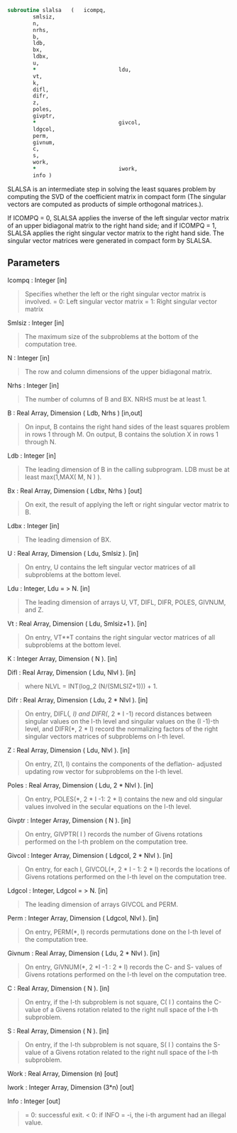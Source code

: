 ```fortran
subroutine slalsa	(	icompq,
		smlsiz,
		n,
		nrhs,
		b,
		ldb,
		bx,
		ldbx,
		u,
		*                          ldu,
		vt,
		k,
		difl,
		difr,
		z,
		poles,
		givptr,
		*                          givcol,
		ldgcol,
		perm,
		givnum,
		c,
		s,
		work,
		*                          iwork,
		info )
```

 SLALSA is an intermediate step in solving the least squares problem
 by computing the SVD of the coefficient matrix in compact form (The
 singular vectors are computed as products of simple orthogonal
 matrices.).

 If ICOMPQ = 0, SLALSA applies the inverse of the left singular vector
 matrix of an upper bidiagonal matrix to the right hand side; and if
 ICOMPQ = 1, SLALSA applies the right singular vector matrix to the
 right hand side. The singular vector matrices were generated in
 compact form by SLALSA.

## Parameters
Icompq : Integer [in]
> Specifies whether the left or the right singular vector
> matrix is involved.
> = 0: Left singular vector matrix
> = 1: Right singular vector matrix

Smlsiz : Integer [in]
> The maximum size of the subproblems at the bottom of the
> computation tree.

N : Integer [in]
> The row and column dimensions of the upper bidiagonal matrix.

Nrhs : Integer [in]
> The number of columns of B and BX. NRHS must be at least 1.

B : Real Array, Dimension ( Ldb, Nrhs ) [in,out]
> On input, B contains the right hand sides of the least
> squares problem in rows 1 through M.
> On output, B contains the solution X in rows 1 through N.

Ldb : Integer [in]
> The leading dimension of B in the calling subprogram.
> LDB must be at least max(1,MAX( M, N ) ).

Bx : Real Array, Dimension ( Ldbx, Nrhs ) [out]
> On exit, the result of applying the left or right singular
> vector matrix to B.

Ldbx : Integer [in]
> The leading dimension of BX.

U : Real Array, Dimension ( Ldu, Smlsiz ). [in]
> On entry, U contains the left singular vector matrices of all
> subproblems at the bottom level.

Ldu : Integer, Ldu = > N. [in]
> The leading dimension of arrays U, VT, DIFL, DIFR,
> POLES, GIVNUM, and Z.

Vt : Real Array, Dimension ( Ldu, Smlsiz+1 ). [in]
> On entry, VT**T contains the right singular vector matrices of
> all subproblems at the bottom level.

K : Integer Array, Dimension ( N ). [in]

Difl : Real Array, Dimension ( Ldu, Nlvl ). [in]
> where NLVL = INT(log_2 (N/(SMLSIZ+1))) + 1.

Difr : Real Array, Dimension ( Ldu, 2 * Nlvl ). [in]
> On entry, DIFL(*, I) and DIFR(*, 2 * I -1) record
> distances between singular values on the I-th level and
> singular values on the (I -1)-th level, and DIFR(*, 2 * I)
> record the normalizing factors of the right singular vectors
> matrices of subproblems on I-th level.

Z : Real Array, Dimension ( Ldu, Nlvl ). [in]
> On entry, Z(1, I) contains the components of the deflation-
> adjusted updating row vector for subproblems on the I-th
> level.

Poles : Real Array, Dimension ( Ldu, 2 * Nlvl ). [in]
> On entry, POLES(*, 2 * I -1: 2 * I) contains the new and old
> singular values involved in the secular equations on the I-th
> level.

Givptr : Integer Array, Dimension ( N ). [in]
> On entry, GIVPTR( I ) records the number of Givens
> rotations performed on the I-th problem on the computation
> tree.

Givcol : Integer Array, Dimension ( Ldgcol, 2 * Nlvl ). [in]
> On entry, for each I, GIVCOL(*, 2 * I - 1: 2 * I) records the
> locations of Givens rotations performed on the I-th level on
> the computation tree.

Ldgcol : Integer, Ldgcol = > N. [in]
> The leading dimension of arrays GIVCOL and PERM.

Perm : Integer Array, Dimension ( Ldgcol, Nlvl ). [in]
> On entry, PERM(*, I) records permutations done on the I-th
> level of the computation tree.

Givnum : Real Array, Dimension ( Ldu, 2 * Nlvl ). [in]
> On entry, GIVNUM(*, 2 *I -1 : 2 * I) records the C- and S-
> values of Givens rotations performed on the I-th level on the
> computation tree.

C : Real Array, Dimension ( N ). [in]
> On entry, if the I-th subproblem is not square,
> C( I ) contains the C-value of a Givens rotation related to
> the right null space of the I-th subproblem.

S : Real Array, Dimension ( N ). [in]
> On entry, if the I-th subproblem is not square,
> S( I ) contains the S-value of a Givens rotation related to
> the right null space of the I-th subproblem.

Work : Real Array, Dimension (n) [out]

Iwork : Integer Array, Dimension (3*n) [out]

Info : Integer [out]
> = 0:  successful exit.
> < 0:  if INFO = -i, the i-th argument had an illegal value.

